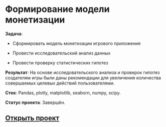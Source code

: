 # Формирование модели монетизации

**Задача**: 

- Сформировать модель монетизации игрового приложения

- Провести исследовательский анализ данных

- Провести проверку статистических гипотез

**Результат**: На основе исследовательского анализа и проверок гипотез создателям игры были даны рекомендации для увеличения количества совершаемых целевых действий пользователями.

**Стек**: Pandas, plotly, matplotlib, seaborn, numpy, scipy.

**Статус проекта**: Завершён.

## [Открыть проект](https://github.com/MaFluer/Playrix_interview_projects/blob/main/%D0%A4%D0%BE%D1%80%D0%BC%D0%B8%D1%80%D0%BE%D0%B2%D0%B0%D0%BD%D0%B8%D0%B5%20%D0%BC%D0%BE%D0%B4%D0%B5%D0%BB%D0%B8%20%D0%BC%D0%BE%D0%BD%D0%B5%D1%82%D0%B8%D0%B7%D0%B0%D1%86%D0%B8%D0%B8/12.%20Formation_of_a_monetization_model.ipynb)
